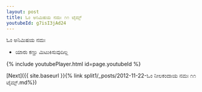 ```yaml
---
layout: post
title: ಓಂ ಅನಿಮಿಷಯ ನಮಃ ೧೧ ಟೈಮ್ಸ್
youtubeId: g7isI3jAd24
---
```

 
 
 ಓಂ ಅನಿಮಿಷಯ ನಮಃ  
 
 -  ಯಾರು ಕಣ್ಣು ಮಿಟುಕಿಸುವುದಿಲ್ಲ 
 
  
 
  
 
 
 
 
 
 


{% include youtubePlayer.html id=page.youtubeId %}
 
[Next]({{ site.baseurl }}{% link  split1/_posts/2012-11-22-ಓಂ ನೀಲಕಂದಾಯ ನಮಃ ೧೧ ಟೈಮ್ಸ್.md%})
 

